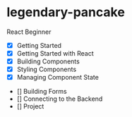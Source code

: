 # legendary-pancake

React Beginner

- [x] Getting Started
- [x] Getting Started with React
- [x] Building Components
- [x] Styling Components
- [x] Managing Component State
- [] Building Forms
- [] Connecting to the Backend
- [] Project
